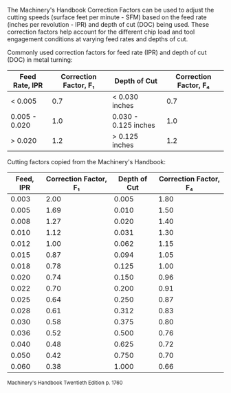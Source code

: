 The Machinery's Handbook Correction Factors can be used to adjust the cutting speeds (surface feet per minute - SFM) based on the feed rate (inches per revolution - IPR) and depth of cut (DOC) being used. These correction factors help account for the different chip load and tool engagement conditions at varying feed rates and depths of cut.

Commonly used correction factors for feed rate (IPR) and depth of cut (DOC) in metal turning:

| Feed Rate, IPR | Correction Factor, F₁ | Depth of Cut         | Correction Factor, F₄ |
| -------------- | --------------------- | -------------------- | --------------------- |
| < 0.005        | 0.7                   | < 0.030 inches       | 0.7                   |
| 0.005 - 0.020  | 1.0                   | 0.030 - 0.125 inches | 1.0                   |
| > 0.020        | 1.2                   | > 0.125 inches       | 1.2                   |


Cutting factors  copied from the Machinery's Handbook:

| Feed, IPR | Correction Factor, F₁ | Depth of Cut | Correction Factor, F₄ |
| --------- | -------------------------------- | ------------ | -------------------------------- |
| 0.003     | 2.00                             | 0.005        | 1.80                             |
| 0.005     | 1.69                             | 0.010        | 1.50                             |
| 0.008     | 1.27                             | 0.020        | 1.40                             |
| 0.010     | 1.12                             | 0.031        | 1.30                             |
| 0.012     | 1.00                             | 0.062        | 1.15                             |
| 0.015     | 0.87                             | 0.094        | 1.05                             |
| 0.018     | 0.78                             | 0.125        | 1.00                             |
| 0.020     | 0.74                             | 0.150        | 0.96                             |
| 0.022     | 0.70                             | 0.200        | 0.91                             |
| 0.025     | 0.64                             | 0.250        | 0.87                             |
| 0.028     | 0.61                             | 0.312        | 0.83                             |
| 0.030     | 0.58                             | 0.375        | 0.80                             |
| 0.036     | 0.52                             | 0.500        | 0.76                             |
| 0.040     | 0.48                             | 0.625        | 0.72                             |
| 0.050     | 0.42                             | 0.750        | 0.70                             |
| 0.060     | 0.38                             | 1.000        | 0.66                             |

<small>Machinery's Handbook Twentieth Edition p. 1760</small>
